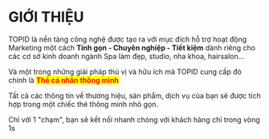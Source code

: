 # GIỚI THIỆU

TOPID là nền tảng công nghệ được tạo ra với mục đích hỗ trợ hoạt động Marketing một cách **Tinh gọn - Chuyên nghiệp - Tiết kiệm** dành riêng cho các cơ sở kinh doanh ngành Spa làm đẹp, studio, nha khoa, hairsalon...

Và một trong những giải pháp thú vị và hữu ích mà TOPID cung cấp đó chính là <mark style="color:red;">**Thẻ cá nhân thông minh**</mark>&#x20;

Tất cả các thông tin về thương hiệu, sản phẩm, dịch vụ của bạn sẽ được tích hợp trong một chiếc thẻ thông minh nhỏ gọn.

Chỉ với 1 "chạm", bạn sẽ kết nối nhanh chóng với khách hàng chỉ trong vòng 1s
